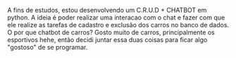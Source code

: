 A fins de estudos, estou desenvolvendo um C.R.U.D + CHATBOT em python.
A ideia é poder realizar uma interacao com o chat e fazer com que ele realize as tarefas de cadastro e exclusão dos carros no banco de dados.
O por que chatbot de carros?
Gosto muito de carros, principalmente os esportivos hehe, então decidi juntar essa duas coisas para ficar algo "gostoso" de se programar.
